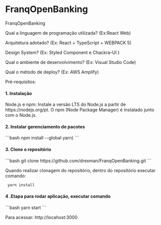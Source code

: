 # FranqOpenBanking
FranqOpenBanking

Qual a linguagem de programação utilizada? (Ex:React Web)

Arquitetura adotado? (Ex: React + TypeScript +  WEBPACK 5)

Design System? (Ex: Styled Component e Chackra-UI )

Qual o ambiente de desenvolvimento? (Ex: Visual Studio Code)

Qual o método de deploy? (Ex: AWS Amplify)


Pré-requisitos:

<h4>
1. Instalação
</h4>
Node.js e npm: Instale a versão LTS do Node.js a partir de https://nodejs.org/pt. O npm (Node Package Manager) é instalado junto com o Node.js.

<h4>
2. Instalar gerenciamento de pacotes 
</h4>
```bash
 npm install --global yarn)
```

<h4> 
3. Clone o repositório
</h4>
```bash
git clone https://github.com/drexman/FranqOpenBanking.git
```

Quando realizar clonagem do repositório, dentro do repositório executar comando:
```bash
 yarn install 
```
<h4>
    4 .Etapa para rodar aplicação, executar comando 
</h4>
```bash
yarn start
```

Para acessar: http://locahost:3000



